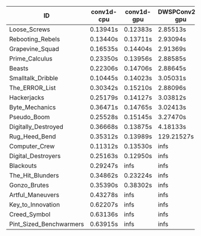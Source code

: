 |ID|conv1d-cpu|conv1d-gpu|DWSPConv2D-gpu|gemm-gpu|avg|
|-|-|-|-|-|-|
|Loose_Screws|0.13941s|0.12383s|2.85513s|1.78588s|1.22606s|
|Rebooting_Rebels|0.13440s|0.13711s|2.93094s|1.71390s|1.22909s|
|Grapevine_Squad|0.16535s|0.14404s|2.91369s|1.74865s|1.24293s|
|Prime_Calculus|0.23350s|0.13956s|2.88585s|1.72899s|1.24697s|
|Beasts|0.22306s|0.14706s|2.88645s|1.95638s|1.30324s|
|Smalltalk_Dribble|0.10445s|0.14023s|3.05031s|1.91879s|1.30344s|
|The_ERROR_List|0.30342s|0.15210s|2.88096s|1.91241s|1.31222s|
|Hackerjacks|0.25179s|0.14127s|3.03812s|1.92789s|1.33977s|
|Byte_Mechanics|0.36471s|0.14765s|3.02413s|1.96041s|1.37423s|
|Pseudo_Boom|0.25528s|0.15145s|3.27470s|2.12708s|1.45213s|
|Digitally_Destroyed|0.36668s|0.13875s|4.18133s|2.47915s|1.79148s|
|Rug_Heed_Bend|0.35312s|0.13989s|129.21527s|4.41375s|33.53051s|
|Computer_Crew|0.11312s|0.13530s|infs|4.42068s|infs|
|Digital_Destroyers|0.25163s|0.12950s|infs|1.91691s|infs|
|Blackouts|0.29247s|infs|infs|1.76997s|infs|
|The_Hit_Blunders|0.34862s|0.23224s|infs|1.91460s|infs|
|Gonzo_Brutes|0.35390s|0.38302s|infs|4.37413s|infs|
|Artful_Maneuvers|0.43278s|infs|infs|4.45306s|infs|
|Key_to_Innovation|0.62207s|infs|infs|4.45668s|infs|
|Creed_Symbol|0.63136s|infs|infs|4.48748s|infs|
|Pint_Sized_Benchwarmers|0.63915s|infs|infs|4.46741s|infs|

